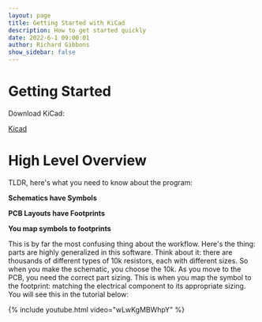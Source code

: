```yaml
---
layout: page
title: Getting Started with KiCad
description: How to get started quickly
date: 2022-6-1 09:00:01
author: Richard Gibbons
show_sidebar: false
---
```


# Getting Started 

Download KiCad:

<a class="button is-link" href="https://www.kicad.org/download/" >Kicad</a>

# High Level Overview

TLDR, here's what you need to know about the program:

**Schematics have Symbols**

**PCB Layouts have Footprints**

**You map symbols to footprints**

This is by far the most confusing thing about the workflow. Here's the thing: parts are highly generalized in this software. Think about it: there are thousands of different types of 10k resistors, each with different sizes. So when you make the schematic, you choose the 10k. As you move to the PCB, you need the correct part sizing. This is when you map the symbol to the footprint: matching the electrical component to its appropriate sizing. You will see this in the tutorial below: 

{% include youtube.html video="wLwKgMBWhpY" %}

